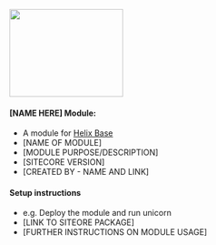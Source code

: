 <img src="https://nshackblog.files.wordpress.com/2017/02/helixbase1.png" height="154px" width="200px" /><br />
#### [NAME HERE] Module:

* A module for [Helix Base](https://github.com/muso31/Helixbase)
* [NAME OF MODULE]
* [MODULE PURPOSE/DESCRIPTION]
* [SITECORE VERSION]
* [CREATED BY - NAME AND LINK]

#### Setup instructions

* e.g. Deploy the module and run unicorn
* [LINK TO SITEORE PACKAGE]
* [FURTHER INSTRUCTIONS ON MODULE USAGE]